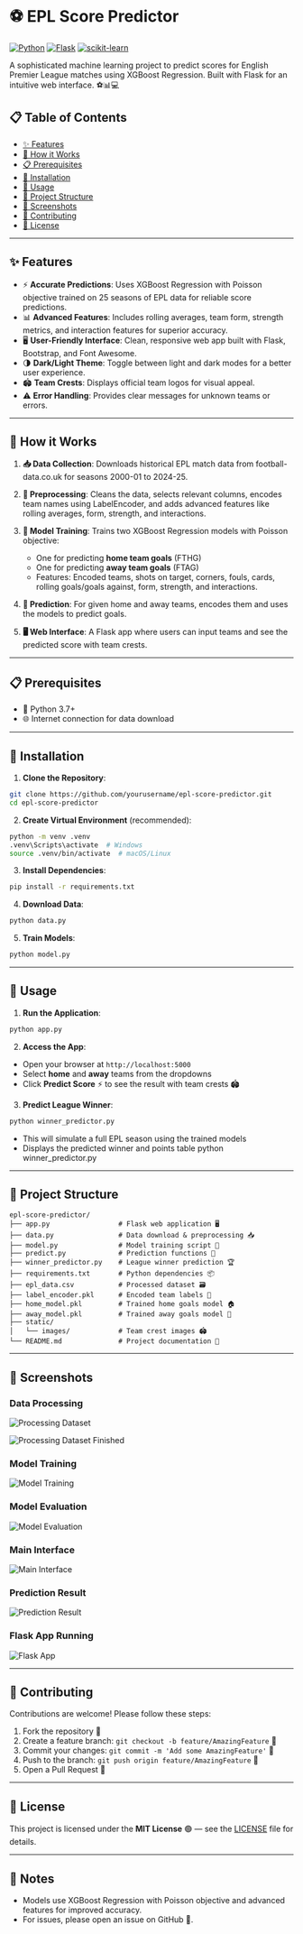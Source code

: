 # ⚽ EPL Score Predictor

[![Python](https://img.shields.io/badge/Python-3.7+-blue.svg)](https://www.python.org/)
[![Flask](https://img.shields.io/badge/Flask-2.0+-lightgrey.svg)](https://flask.palletsprojects.com/)
[![scikit-learn](https://img.shields.io/badge/scikit--learn-1.0+-orange.svg)](https://scikit-learn.org/)

A sophisticated machine learning project to predict scores for English Premier League matches using XGBoost Regression. Built with Flask for an intuitive web interface. ⚽📊💻

## 📋 Table of Contents

- [✨ Features](#✨-features)
- [🔧 How it Works](#🔧-how-it-works)
- [📋 Prerequisites](#📋-prerequisites)
- [🚀 Installation](#🚀-installation)
- [🎯 Usage](#🎯-usage)
- [📁 Project Structure](#📁-project-structure)
- [📸 Screenshots](#📸-screenshots)
- [🤝 Contributing](#🤝-contributing)
- [📄 License](#📄-license)

---

## ✨ Features

- ⚡ **Accurate Predictions**: Uses XGBoost Regression with Poisson objective trained on 25 seasons of EPL data for reliable score predictions.
- 📊 **Advanced Features**: Includes rolling averages, team form, strength metrics, and interaction features for superior accuracy.
- 🖥️ **User-Friendly Interface**: Clean, responsive web app built with Flask, Bootstrap, and Font Awesome.
- 🌗 **Dark/Light Theme**: Toggle between light and dark modes for a better user experience.
- 🏟️ **Team Crests**: Displays official team logos for visual appeal.
- ⚠️ **Error Handling**: Provides clear messages for unknown teams or errors.

---

## 🔧 How it Works

1. **📥 Data Collection**: Downloads historical EPL match data from football-data.co.uk for seasons 2000-01 to 2024-25.

2. **🧹 Preprocessing**: Cleans the data, selects relevant columns, encodes team names using LabelEncoder, and adds advanced features like rolling averages, form, strength, and interactions.

3. **🤖 Model Training**: Trains two XGBoost Regression models with Poisson objective:

   - One for predicting **home team goals** (FTHG)
   - One for predicting **away team goals** (FTAG)
   - Features: Encoded teams, shots on target, corners, fouls, cards, rolling goals/goals against, form, strength, and interactions.

4. **🎯 Prediction**: For given home and away teams, encodes them and uses the models to predict goals.

5. **🖥️ Web Interface**: A Flask app where users can input teams and see the predicted score with team crests.

---

## 📋 Prerequisites

- 🐍 Python 3.7+
- 🌐 Internet connection for data download

---

## 🚀 Installation

1. **Clone the Repository**:

```bash
git clone https://github.com/yourusername/epl-score-predictor.git
cd epl-score-predictor
```

2. **Create Virtual Environment** (recommended):

```bash
python -m venv .venv
.venv\Scripts\activate  # Windows
source .venv/bin/activate  # macOS/Linux
```

3. **Install Dependencies**:

```bash
pip install -r requirements.txt
```

4. **Download Data**:

```bash
python data.py
```

5. **Train Models**:

```bash
python model.py
```

---

## 🎯 Usage

1. **Run the Application**:

```bash
python app.py
```

2. **Access the App**:

- Open your browser at `http://localhost:5000`
- Select **home** and **away** teams from the dropdowns
- Click **Predict Score** ⚡ to see the result with team crests 🏟️

3. **Predict League Winner**:

```bash
python winner_predictor.py
```

- This will simulate a full EPL season using the trained models
- Displays the predicted winner and points table
  python winner_predictor.py

---

## 📁 Project Structure

```
epl-score-predictor/
├── app.py                 # Flask web application 🖥️
├── data.py                # Data download & preprocessing 📥
├── model.py               # Model training script 🤖
├── predict.py             # Prediction functions 🎯
├── winner_predictor.py    # League winner prediction 🏆
├── requirements.txt       # Python dependencies 📦
├── epl_data.csv           # Processed dataset 🗃️
├── label_encoder.pkl      # Encoded team labels 🔢
├── home_model.pkl         # Trained home goals model 🏠
├── away_model.pkl         # Trained away goals model 🛫
├── static/
│   └── images/            # Team crest images 🏟️
└── README.md              # Project documentation 📄
```

---

## 📸 Screenshots

### Data Processing

![Processing Dataset](static/screenshots/Processing_dataset.png)

![Processing Dataset Finished](static/screenshots/processing_dataset_finished.png)

### Model Training

![Model Training](static/screenshots/model_py.png)

### Model Evaluation

![Model Evaluation](static/screenshots/evaluate_py.png)

### Main Interface

![Main Interface](static/screenshots/whitemode.png)

### Prediction Result

![Prediction Result](static/screenshots/score.png)

### Flask App Running

![Flask App](static/screenshots/app_py.png)

---

## 🤝 Contributing

Contributions are welcome! Please follow these steps:

1. Fork the repository 🍴
2. Create a feature branch: `git checkout -b feature/AmazingFeature` 🌟
3. Commit your changes: `git commit -m 'Add some AmazingFeature'` 📝
4. Push to the branch: `git push origin feature/AmazingFeature` 🚀
5. Open a Pull Request 🔄

---

## 📄 License

This project is licensed under the **MIT License** 🟢 — see the [LICENSE](LICENSE) file for details.

---

## 📝 Notes

- Models use XGBoost Regression with Poisson objective and advanced features for improved accuracy.
- For issues, please open an issue on GitHub 🐙.
